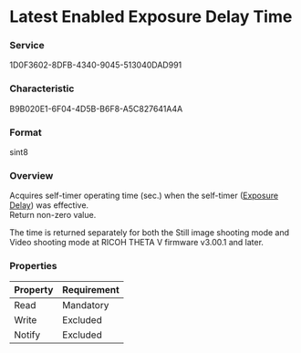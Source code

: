 # Latest Enabled Exposure Delay Time

### Service

1D0F3602-8DFB-4340-9045-513040DAD991

### Characteristic

B9B020E1-6F04-4D5B-B6F8-A5C827641A4A

### Format

sint8

### Overview

Acquires self-timer operating time (sec.) when the self-timer ([Exposure Delay](exposure_delay.md)) was effective.  
Return non-zero value.

The time is returned separately for both the Still image shooting mode and Video shooting mode at RICOH THETA V firmware v3.00.1 and later.

### Properties

| Property | Requirement |
|:--|:--|
| Read | Mandatory |
| Write | Excluded |
| Notify | Excluded |
